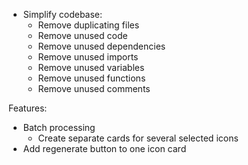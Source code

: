 - Simplify codebase:
    - Remove duplicating files
    - Remove unused code
    - Remove unused dependencies
    - Remove unused imports
    - Remove unused variables
    - Remove unused functions
    - Remove unused comments

Features:
- Batch processing
    - Create separate cards for several selected icons
- Add regenerate button to one icon card